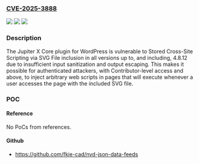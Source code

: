 ### [CVE-2025-3888](https://cve.mitre.org/cgi-bin/cvename.cgi?name=CVE-2025-3888)
![](https://img.shields.io/static/v1?label=Product&message=Jupiter%20X%20Core&color=blue)
![](https://img.shields.io/static/v1?label=Version&message=*%3C%3D%204.8.12%20&color=brighgreen)
![](https://img.shields.io/static/v1?label=Vulnerability&message=CWE-79%20Improper%20Neutralization%20of%20Input%20During%20Web%20Page%20Generation%20('Cross-site%20Scripting')&color=brighgreen)

### Description

The Jupiter X Core plugin for WordPress is vulnerable to Stored Cross-Site Scripting via SVG File inclusion in all versions up to, and including, 4.8.12 due to insufficient input sanitization and output escaping. This makes it possible for authenticated attackers, with Contributor-level access and above, to inject arbitrary web scripts in pages that will execute whenever a user accesses the page with the included SVG file.

### POC

#### Reference
No PoCs from references.

#### Github
- https://github.com/fkie-cad/nvd-json-data-feeds

